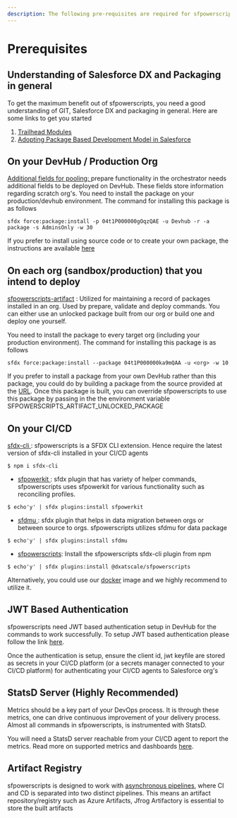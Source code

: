 ```yaml
---
description: The following pre-requisites are required for sfpowerscripts to work
---
```


# Prerequisites

## **Understanding of Salesforce DX and Packaging in general**

To get the maximum benefit out of sfpowerscripts, you need a good understanding of GIT, Salesforce DX and packaging in general. Here are some links to get you started

1. [Trailhead Modules](https://trailhead.salesforce.com/en/users/azlam/trailmixes/salesforce-dx)  
2. [Adopting Package Based Development Model in Salesforce](https://www.linkedin.com/pulse/adopting-package-based-development-model-salesforce-azlam-abdulsalam/?trk=read_related_article-card_title)

## **On your DevHub / Production Org**

[Additional fields for pooling: ](https://github.com/Accenture/sfpowerkit/tree/main/src_saleforce_packages/scratchorgpool) prepare functionality in the orchestrator needs additional fields to be deployed on DevHub. These fields store information regarding scratch org's. You need to install the package on your production/devhub environment. The command for installing this package is as follows

```text
sfdx force:package:install -p 04t1P000000gOqzQAE -u Devhub -r -a package -s AdminsOnly -w 30
```

If you prefer to install using source code or to create your own package, the instructions are available [here](https://github.com/Accenture/sfpowerscripts/tree/develop/prerequisites/scratchorgpool)

## **On each org \(sandbox/production\) that you intend to deploy**

[sfpowerscripts-artifact](https://github.com/Accenture/sfpowerscripts/tree/develop/prerequisites/sfpowerscripts-artifact) : Utilized for maintaining a record of packages installed in an org. Used by prepare, validate and deploy commands. You can either use an unlocked package built from our org or build one and deploy one yourself.

You need to install the package to every target org \(including your production environment\). The command for installing this package is as follows

```text
sfdx force:package:install --package 04t1P000000ka9mQAA -u <org> -w 10
```

If you prefer to install a package from your own DevHub rather than this package, you could do by building a package from the source provided at the [URL](https://github.com/Accenture/sfpowerscripts/tree/develop/prerequisites/sfpowerscripts-artifact). Once this package is built, you can override sfpowerscripts to use this package by passing in the the environment variable SFPOWERSCRIPTS\_ARTIFACT\_UNLOCKED\_PACKAGE

## **On your CI/CD**

[sfdx-cli ](https://www.npmjs.com/package/sfdx-cli): sfpowerscripts is a SFDX CLI extension. Hence require the latest version of sfdx-cli installed in your CI/CD agents

```text
$ npm i sfdx-cli
```

* [sfpowerkit ](https://github.com/accenture/sfpowerkit):  sfdx plugin that has variety of helper commands, sfpowerscripts uses sfpowerkit for various functionality such as reconciling profiles. 

```text
$ echo'y' | sfdx plugins:install sfpowerkit
```

* [sfdmu ](https://github.com/forcedotcom/SFDX-Data-Move-Utility): sfdx plugin that helps in data migration between orgs or between source to orgs. sfpowerscripts utilizes sfdmu for data package

```text
$ echo'y' | sfdx plugins:install sfdmu
```

* [sfpowerscripts](https://www.npmjs.com/package/@dxatscale/sfpowerscripts):  Install the sfpowerscripts sfdx-cli plugin from npm

```text
$ echo'y' | sfdx plugins:install @dxatscale/sfpowerscripts
```

Alternatively, you could use our [docker](docker.md) image and we highly recommend to utilize it.

## JWT Based Authentication

sfpowerscripts need JWT based authentication setup in DevHub for the commands to work successfully. To setup JWT based authentication please follow the link [here](https://developer.salesforce.com/docs/atlas.en-us.sfdx_dev.meta/sfdx_dev/sfdx_dev_auth_jwt_flow.htm).

Once the authentication is setup, ensure the client id, jwt keyfile are stored as secrets in your CI/CD platform \(or a secrets manager connected to your CI/CD platform\) for authenticating your CI/CD agents to Salesforce org's

## **StatsD Server \(Highly Recommended\)**

Metrics should be a key part of your DevOps process. It is through these metrics, one can drive continuous improvement of your delivery process. Almost all commands in sfpowerscripts, is instrumented with StatsD.

You will need a StatsD server reachable from your CI/CD agent to report the metrics. Read more on supported metrics and dashboards [here](../faq/metrics-and-dashboards.md).

## **Artifact Registry**

sfpowerscripts is designed to work with [asynchronous pipelines](https://dxatscale.gitbook.io/sfpowerscripts/faq/orchestrator#is-there-a-pipeline-schematic-diagram-that-i-can-understand), where CI and CD is separated into two distinct pipelines. This means an artifact repository/registry such as Azure Artifacts, Jfrog Artifactory is essential to store the built artifacts

